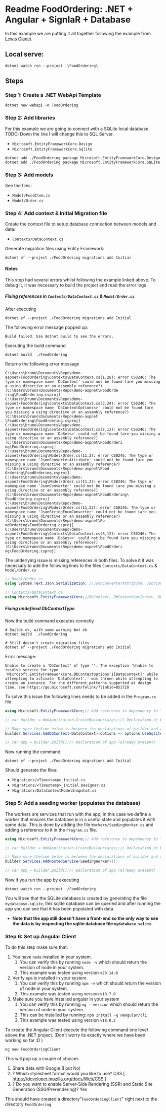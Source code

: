 # Readme FoodOrdering: .NET + Angular + SignlaR + Database

In this example we are putting it all together following the example from [Lewis Cianci](https://blog.logrocket.com/using-real-time-data-angular-signalr/#creating-server-side-app).

## Local serve:
```shell
dotnet watch run --project .\FoodOrdering\
```

## Steps
### Step 1: Create a .NET WebApi Template
```shell
dotnet new webapi -n FoodOrdering
```

### Step 2: Add libraries
For this example we are going to connect with a SQLite local database. TODO: Down the line I will change this to SQL Server.
- `Microsoft.EntityFrameworkCore.Design`
- `Microsoft.EntityFrameworkCore.Sqlite`
```shell
dotnet add ./FoodOrdering package Microsoft.EntityFrameworkCore.Design 
dotnet add ./FoodOrdering package Microsoft.EntityFrameworkCore.SQLite
```

### Step 3: Add models

See the files:
- `Model/FoodItem.cs`
- `Model/Order.cs`

### Step 4: Add context & Initial Migration file

Create the context file to setup database connection between models and data:
- `Contexts/DataContext.cs`

Generate migration files using Entity Framework:
```shell
dotnet ef --project ./FoodOrdering migrations add Initial
```

#### Notes
This step had several errors whilst following the example linked above. To debug it, it was necessary to build the project and read the error logs

##### Fixing references in `Contexts/DataContext.cs` & `Model/Order.cs`
After executing 

```shell
dotnet ef --project ./FoodOrdering migrations add Initial
```


The following error message popped up:
```
Build failed. Use dotnet build to see the errors.
```

Executing the build command

```shell
dotnet build  ./FoodOrdering
```

Returns the following error message

```
C:\Users\bruno\Documents\Repo\demo-aspnet\FoodOrdering\Contexts\DataContext.cs(1,28): error CS0246: The type or namespace name 'DbContext' could not be found (are you missing a using directive or an assembly reference?) [C:\Users\bruno\Documents\Repo\demo-aspnet\FoodOrde
ring\FoodOrdering.csproj]
C:\Users\bruno\Documents\Repo\demo-aspnet\FoodOrdering\Contexts\DataContext.cs(3,24): error CS0246: The type or namespace name 'DbContextOptions<>' could not be found (are you missing a using directive or an assembly reference?) [C:\Users\bruno\Documents\Repo\demo-aspnet 
\FoodOrdering\FoodOrdering.csproj]
C:\Users\bruno\Documents\Repo\demo-aspnet\FoodOrdering\Contexts\DataContext.cs(7,12): error CS0246: The type or namespace name 'DbSet<>' could not be found (are you missing a using directive or an assembly reference?) [C:\Users\bruno\Documents\Repo\demo-aspnet\FoodOrderi 
ng\FoodOrdering.csproj]
C:\Users\bruno\Documents\Repo\demo-aspnet\FoodOrdering\Model\Order.cs(11,2): error CS0246: The type or namespace name 'JsonConverterAttribute' could not be found (are you missing a using directive or an assembly reference?) [C:\Users\bruno\Documents\Repo\demo-aspnet\Food 
Ordering\FoodOrdering.csproj]
C:\Users\bruno\Documents\Repo\demo-aspnet\FoodOrdering\Model\Order.cs(11,2): error CS0246: The type or namespace name 'JsonConverter' could not be found (are you missing a using directive or an assembly reference?) [C:\Users\bruno\Documents\Repo\demo-aspnet\FoodOrdering\ 
FoodOrdering.csproj]
C:\Users\bruno\Documents\Repo\demo-aspnet\FoodOrdering\Model\Order.cs(11,23): error CS0246: The type or namespace name 'JsonStringEnumConverter' could not be found (are you missing a using directive or an assembly reference?) [C:\Users\bruno\Documents\Repo\demo-aspnet\Fo 
odOrdering\FoodOrdering.csproj]
C:\Users\bruno\Documents\Repo\demo-aspnet\FoodOrdering\Contexts\DataContext.cs(8,12): error CS0246: The type or namespace name 'DbSet<>' could not be found (are you missing a using directive or an assembly reference?) [C:\Users\bruno\Documents\Repo\demo-aspnet\FoodOrderi 
ng\FoodOrdering.csproj]
```

The underlying issue is missing references in both files. To solve it it was necessary to add the following lines to the files `Contexts/DataContext.cs` & `Model/Order.cs`

```cs
// Model/Order.cs
using System.Text.Json.Serialization; //JsonConverterAttribute, JsonConverter, JsonStringEnumConverter
```

```cs
// Contexts/DataContext.cs
using Microsoft.EntityFrameworkCore;//DbContext, DbContextOptions<>, DbSet<>
```

##### Fixing undefined DbContextType
Now the build command executes correctly 
```shell
# Builds ok, with some warning but ok
dotnet build  ./FoodOrdering

# Still doesn't create migration files
dotnet ef --project ./FoodOrdering migrations add Initial
```

Error message:
```
Unable to create a 'DbContext' of type ''. The exception 'Unable to resolve service for type 'Microsoft.EntityFrameworkCore.DbContextOptions`1[DataContext]' while attempting to activate 'DataContext'.' was thrown while attempting to create an instance. For the different patterns supported at design time, see https://go.microsoft.com/fwlink/?linkid=851728

```

To solve this issue the following lines needs to be added in the `Program.cs` file:

```cs
using Microsoft.EntityFrameworkCore;// Add reference to dependency to "AddDbContext"

// var builder = WebApplication.CreateBuilder(args);// Declaration of builder (already present)

// Make sure theline below is between the declarations of builder and app.
builder.Services.AddDbContext<DataContext>(options => options.UseSqlite("Data Source=mydatabase.sqlite"));

// var app = builder.Build();// Declaration of app (already present)
```

Now running the command 

```shell
dotnet ef --project ./FoodOrdering migrations add Initial
```

Should generate the files: 
- `Migrations/<Timestamp>_Initial.cs`
- `Migrations/<Timestamp>_Initial.Designer.cs`
- `Migrations/DataContextModelSnapshot.cs`


### Step 5: Add a seeding worker (populates the database)
The workers are services that run with the app, in this case we define a worker that ensures the database is in a useful state and populates it with some data. This is done by adding the file `Workers/SeedingWorker.cs` and adding a reference to it in the `Program.cs` file.


```cs
using Microsoft.EntityFrameworkCore;// Add reference to dependency to "AddDbContext"

// var builder = WebApplication.CreateBuilder(args);// Declaration of builder (already present)

// Make sure theline below is between the declarations of builder and app.
builder.Services.AddHostedService<SeedingWorker>();

// var app = builder.Build();// Declaration of app (already present)
```

Now if you run the app by executing

```shell
dotnet watch run --project ./FoodOrdering
```
You will see that the SQLite database is created by generating the file `mydatabase.sqlite`, this sqlite database can be queried and after running the app you can see that it has been populated with data. 

- **Note that the app still doesn't have a front-end so the only way to see the data is by inspecting the sqlite database file `mydatabase.sqlite`**

### Step 6: Set up Angular Client
To do this step make sure that:

1. You have `node` installed in your system.
    1. You can verify this by running `node -v` which should return the version of node in your system.
    1. This example was tested using version `v20.14.0`
1. Verify `npm` is installed in your system.
    1.  You can verify this by running `npm -v` which should return the version of node in your system.
    1. This example was tested using version `v10.7.0`
1. Make sure you have installed angular in your system
    1.  You can verify this by running `ng --version` which should return the version of node in your system.
    1. This can be installed by running: `npm install -g @angular/cli`
    1. This example was tested using version `v18.0.2`

To create the Angular Client execute the following command one level above the .NET project. (Don't worry its exactly where we have been working so far :D )
```shell
ng new FoodOrderingClient
```
This will pop up a couple of choices
1. Share data with Google (I put No)
1. ? Which stylesheet format would you like to use? CSS             [ https://developer.mozilla.org/docs/Web/CSS                     ]
1. ? Do you want to enable Server-Side Rendering (SSR) and Static Site Generation (SSG/Prerendering)? Yes

This should have created a directory"`FoodOrderingClient`" right next to the directory `FoodOrdering`